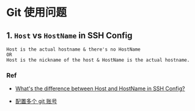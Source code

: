 # Git 使用问题

## 1. `Host` vs `HostName` in SSH Config

```text
Host is the actual hostname & there's no HostName
OR
Host is the nickname of the host & HostName is the actual hostname.
```

### Ref

* [What's the difference between Host and HostName in SSH Config?](https://superuser.com/questions/503687/whats-the-difference-between-host-and-hostname-in-ssh-config)

* [配置多个 git 账号](https://github.com/jawil/notes/issues/2)
